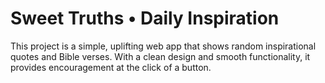 # Sweet Truths • Daily Inspiration

This project is a simple, uplifting web app that shows random inspirational quotes and Bible verses. With a clean design and smooth functionality, it provides encouragement at the click of a button.
